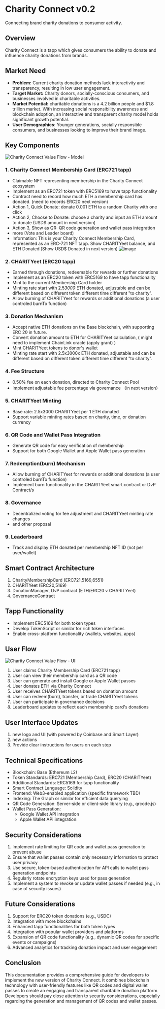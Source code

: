 # Charity Connect v0.2
Connecting brand charity donations to consumer activity.

## Overview
Charity Connect is a tapp which gives consumers the ability to donate and influence charity donations from brands.

## Market Need
- **Problem:** Current charity donation methods lack interactivity and transparency, resulting in low user engagement.
- **Target Market:** Charity donors, socially-conscious consumers, and businesses involved in charitable activities.
- **Market Potential:** charitable donations is a 4.2 billion people and $1.8 trillion market. With increasing social responsibility awareness and blockchain adoption, an interactive and transparent charity model holds significant growth potential.
- **User Demographics:** Younger generations, socially responsible consumers, and businesses looking to improve their brand image.

## Key Components
![Charity Connect Value Flow - Model](https://github.com/user-attachments/assets/6441c298-41a1-4659-9dca-ec343a6c6326)

### 1. Charity Connect Membership Card (ERC721 tapp)
- Claimable NFT representing membership in the Charity Connect ecosystem
- Implement as an ERC721 token with ERC5169 to have tapp functionality
- Contract need to record how much ETH a membership card has donated.
  (need to records ERC20 next version)
- Action 1, Quick Donate: donate 0.001 ETH to a random Charity with one click
- Action 2, Choose to Donate: choose a charity and input an ETH amount to donate
(USD$ amount in next version)
- Action 3, Show as QR: QR code generation and wallet pass integration
- more (Vote and Leader board)
- Information: This is your Charity Connect Membership Card, represented as an ERC-721 NFT tapp. Show CHARITYeet balance, and ETH Donated
(Show USD$ Donated in next version)
![image](https://github.com/user-attachments/assets/d22c14ff-fabe-48b3-826e-bcc8d0ecb997)

### 2. CHARITYeet (ERC20 tapp)
- Earned through donations, redeemable for rewards or further donations
- Implement as an ERC20 token with ERC5169 to have tapp functionality
- Mint to the current Membership Card holder
- Minting rate start with 2.5*3000* ETH donated, adjustable and can be different based on different token different time different "to charity".
- Allow burning of CHARITYeet for rewards or additional donations
(a user controled burnTo function) 

### 3. Donation Mechanism
- Accept native ETH donations on the Base blockchain, with supporting ERC 20 in future. 
- Convert donation amount to ETH for CHARITYeet calculation, ( might need to implement ChainLink oracle (apply grant) )
- Mint CHARITYeet tokens to donor's wallet
- Minting rate start with 2.5x3000x ETH donated, adjustable and can be different based on different token different time different "to charity".

### 4. Fee Structure
- 0.50% fee on each donation, directed to Charity Connect Pool
- Implement adjustable fee percentage via governance （in next version）

### 5. CHARITYeet Minting
- Base rate: 2.5x3000 CHARITYeet per 1 ETH donated
- Support variable minting rates based on charity, time, or donation currency

### 6. QR Code and Wallet Pass Integration
- Generate QR code for easy verification of membership
- Support for both Google Wallet and Apple Wallet pass generation

### 7. Redemption(burn) Mechanism
- Allow burning of CHARITYeet for rewards or additional donations
(a user controled burnTo function)  
- Implement burn functionality in the CHARITYeet smart contract or DvP Contract/s

### 8. Governance
- Decentralized voting for fee adjustment and CHARITYeet minting rate changes
- and other proposal 

### 9. Leaderboard
- Track and display ETH donated per membership NFT ID (not per user/wallet)

## Smart Contract Architecture

1. CharityMembershipCard (ERC721,5169,6551)
2. CHARITYeet (ERC20,5169)
3. DonationManager, DvP contract (ETH/ERC20 v CHARITYeet)
4. GovernanceContract


## Tapp Functionality
- Implement ERC5169 for both token types
- Develop TokenScript or similar for rich token interfaces
- Enable cross-platform functionality (wallets, websites, apps)

## User Flow

![Charity Connect Value Flow - UI](https://github.com/user-attachments/assets/be3e64e7-214a-485a-91be-cec231515ac8)

1. User claims Charity Membership Card (ERC721 tapp)
2. User can view their membership card as a QR code
3. User can generate and install Google or Apple Wallet passes
4. User donates ETH via Charity Connect
5. User receives CHARITYeet tokens based on donation amount
6. User can redeem(burn), transfer, or trade CHARITYeet tokens
7. User can participate in governance decisions
8. Leaderboard updates to reflect each membership card's donations

## User Interface Updates

1. new logo and UI (with powered by Coinbase and Smart Layer)
2. new actions
3. Provide clear instructions for users on each step

## Technical Specifications

- Blockchain: Base (Ethereum L2)
- Token Standards: ERC721 (Membership Card), ERC20 (CHARITYeet)
- Additional Standards: ERC5169 for tapp functionality
- Smart Contract Language: Solidity
- Frontend: Web3-enabled application (specific framework TBD)
- Indexing: The Graph or similar for efficient data querying
- QR Code Generation: Server-side or client-side library (e.g., qrcode.js)
- Wallet Pass Generation:
  - Google Wallet API integration
  - Apple Wallet API integration

## Security Considerations

1. Implement rate limiting for QR code and wallet pass generation to prevent abuse
2. Ensure that wallet passes contain only necessary information to protect user privacy
3. Use secure, token-based authentication for API calls to wallet pass generation endpoints
4. Regularly rotate encryption keys used for pass generation
5. Implement a system to revoke or update wallet passes if needed (e.g., in case of security issues)

## Future Considerations

1. Support for ERC20 token donations (e.g., USDC)
2. Integration with more blockchains
3. Enhanced tapp functionalities for both token types
4. Integration with popular wallet providers and platforms
5. Expansion of QR code functionality (e.g., dynamic QR codes for specific events or campaigns)
6. Advanced analytics for tracking donation impact and user engagement

## Conclusion

This documentation provides a comprehensive guide for developers to implement the new version of Charity Connect. It combines blockchain technology with user-friendly features like QR codes and digital wallet passes to create an engaging and transparent charitable donation platform. Developers should pay close attention to security considerations, especially regarding the generation and management of QR codes and wallet passes.
